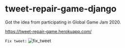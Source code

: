 # tweet-repair-game-django

Got the idea from participating in Global Game Jam 2020.

https://tweet-repair-game.herokuapp.com/

```Fix tweet:```
![fix_tweet](https://user-images.githubusercontent.com/49783296/113650726-d084b500-96e4-11eb-9fa2-ba09ced3b7d6.gif)

